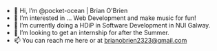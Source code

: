 - 👋 Hi, I’m @pocket-ocean | Brian O'Brien
- 👀 I’m interested in ... Web Development and make music for fun!
- 🌱 I’m currently doing a HDiP in Software Development in NUI Galway. 
- 💞️ I’m looking to get an internship for after the Summer. 
- 📫 You can reach me here or at brianobrien2323@gmail.com

<!---
pocket-ocean/pocket-ocean is a ✨ special ✨ repository because its `README.md` (this file) appears on your GitHub profile.
You can click the Preview link to take a look at your changes.
--->
